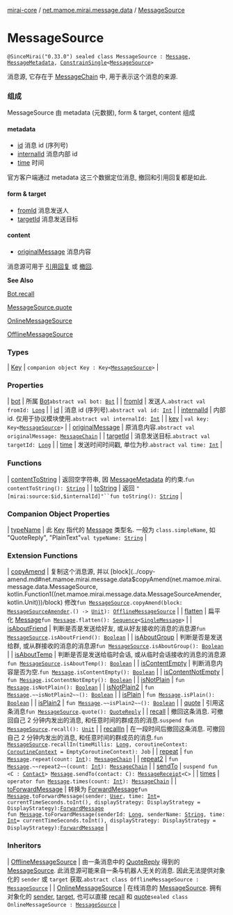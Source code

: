 [mirai-core](../../index.md) / [net.mamoe.mirai.message.data](../index.md) / [MessageSource](./index.md)

# MessageSource

`@SinceMirai("0.33.0") sealed class MessageSource : `[`Message`](../-message/index.md)`, `[`MessageMetadata`](../-message-metadata.md)`, `[`ConstrainSingle`](../-constrain-single/index.md)`<`[`MessageSource`](./index.md)`>`

消息源, 它存在于 [MessageChain](../-message-chain/index.md) 中, 用于表示这个消息的来源.

### 组成

MessageSource 由 metadata (元数据), form &amp; target, content 组成

#### metadata

* [id](id.md) 消息 id (序列号)
* [internalId](internal-id.md) 消息内部 id
* [time](time.md) 时间

官方客户端通过 metadata 这三个数据定位消息, 撤回和引用回复都是如此.

#### form &amp; target

* [fromId](from-id.md) 消息发送人
* [targetId](target-id.md) 消息发送目标

#### content

* [originalMessage](original-message.md) 消息内容

消息源可用于 [引用回复](../-quote-reply/index.md) 或 [撤回](../../net.mamoe.mirai/-bot/recall.md).

**See Also**

[Bot.recall](../../net.mamoe.mirai/-bot/recall.md)

[MessageSource.quote](../quote.md)

[OnlineMessageSource](../-online-message-source/index.md)

[OfflineMessageSource](../-offline-message-source/index.md)

### Types

| [Key](-key/index.md) | `companion object Key : Key<`[`MessageSource`](./index.md)`>` |

### Properties

| [bot](bot.md) | 所属 [Bot](../../net.mamoe.mirai/-bot/index.md)`abstract val bot: `[`Bot`](../../net.mamoe.mirai/-bot/index.md) |
| [fromId](from-id.md) | 发送人.`abstract val fromId: `[`Long`](https://kotlinlang.org/api/latest/jvm/stdlib/kotlin/-long/index.html) |
| [id](id.md) | 消息 id (序列号).`abstract val id: `[`Int`](https://kotlinlang.org/api/latest/jvm/stdlib/kotlin/-int/index.html) |
| [internalId](internal-id.md) | 内部 id. 仅用于协议模块使用.`abstract val internalId: `[`Int`](https://kotlinlang.org/api/latest/jvm/stdlib/kotlin/-int/index.html) |
| [key](key.md) | `val key: Key<`[`MessageSource`](./index.md)`>` |
| [originalMessage](original-message.md) | 原消息内容.`abstract val originalMessage: `[`MessageChain`](../-message-chain/index.md) |
| [targetId](target-id.md) | 消息发送目标.`abstract val targetId: `[`Long`](https://kotlinlang.org/api/latest/jvm/stdlib/kotlin/-long/index.html) |
| [time](time.md) | 发送时间时间戳, 单位为秒.`abstract val time: `[`Int`](https://kotlinlang.org/api/latest/jvm/stdlib/kotlin/-int/index.html) |

### Functions

| [contentToString](content-to-string.md) | 返回空字符串, 因 [MessageMetadata](../-message-metadata.md) 的约束.`fun contentToString(): `[`String`](https://kotlinlang.org/api/latest/jvm/stdlib/kotlin/-string/index.html) |
| [toString](to-string.md) | 返回 `"[mirai:source:$id,$internalId]"``fun toString(): `[`String`](https://kotlinlang.org/api/latest/jvm/stdlib/kotlin/-string/index.html) |

### Companion Object Properties

| [typeName](type-name.md) | 此 [Key](../-message/-key/index.md) 指代的 [Message](../-message/index.md) 类型名. 一般为 `class.simpleName`, 如 "QuoteReply", "PlainText"`val typeName: `[`String`](https://kotlinlang.org/api/latest/jvm/stdlib/kotlin/-string/index.html) |

### Extension Functions

| [copyAmend](../copy-amend.md) | 复制这个消息源, 并以 [block](../copy-amend.md#net.mamoe.mirai.message.data$copyAmend(net.mamoe.mirai.message.data.MessageSource, kotlin.Function1((net.mamoe.mirai.message.data.MessageSourceAmender, kotlin.Unit)))/block) 修改`fun `[`MessageSource`](./index.md)`.copyAmend(block: `[`MessageSourceAmender`](../-message-source-amender/index.md)`.() -> `[`Unit`](https://kotlinlang.org/api/latest/jvm/stdlib/kotlin/-unit/index.html)`): `[`OfflineMessageSource`](../-offline-message-source/index.md) |
| [flatten](../flatten.md) | 扁平化 [Message](../-message/index.md)`fun `[`Message`](../-message/index.md)`.flatten(): `[`Sequence`](https://kotlinlang.org/api/latest/jvm/stdlib/kotlin.sequences/-sequence/index.html)`<`[`SingleMessage`](../-single-message/index.md)`>` |
| [isAboutFriend](../is-about-friend.md) | 判断是否是发送给好友, 或从好友接收的消息的消息源`fun `[`MessageSource`](./index.md)`.isAboutFriend(): `[`Boolean`](https://kotlinlang.org/api/latest/jvm/stdlib/kotlin/-boolean/index.html) |
| [isAboutGroup](../is-about-group.md) | 判断是否是发送给群, 或从群接收的消息的消息源`fun `[`MessageSource`](./index.md)`.isAboutGroup(): `[`Boolean`](https://kotlinlang.org/api/latest/jvm/stdlib/kotlin/-boolean/index.html) |
| [isAboutTemp](../is-about-temp.md) | 判断是否是发送给临时会话, 或从临时会话接收的消息的消息源`fun `[`MessageSource`](./index.md)`.isAboutTemp(): `[`Boolean`](https://kotlinlang.org/api/latest/jvm/stdlib/kotlin/-boolean/index.html) |
| [isContentEmpty](../is-content-empty.md) | 判断消息内容是否为空.`fun `[`Message`](../-message/index.md)`.isContentEmpty(): `[`Boolean`](https://kotlinlang.org/api/latest/jvm/stdlib/kotlin/-boolean/index.html) |
| [isContentNotEmpty](../is-content-not-empty.md) | `fun `[`Message`](../-message/index.md)`.isContentNotEmpty(): `[`Boolean`](https://kotlinlang.org/api/latest/jvm/stdlib/kotlin/-boolean/index.html) |
| [isNotPlain](../is-not-plain.md) | `fun `[`Message`](../-message/index.md)`.isNotPlain(): `[`Boolean`](https://kotlinlang.org/api/latest/jvm/stdlib/kotlin/-boolean/index.html) |
| [isNotPlain2](../is-not-plain2.md) | `fun `[`Message`](../-message/index.md)`.~~isNotPlain2~~(): `[`Boolean`](https://kotlinlang.org/api/latest/jvm/stdlib/kotlin/-boolean/index.html) |
| [isPlain](../is-plain.md) | `fun `[`Message`](../-message/index.md)`.isPlain(): `[`Boolean`](https://kotlinlang.org/api/latest/jvm/stdlib/kotlin/-boolean/index.html) |
| [isPlain2](../is-plain2.md) | `fun `[`Message`](../-message/index.md)`.~~isPlain2~~(): `[`Boolean`](https://kotlinlang.org/api/latest/jvm/stdlib/kotlin/-boolean/index.html) |
| [quote](../quote.md) | 引用这条消息`fun `[`MessageSource`](./index.md)`.quote(): `[`QuoteReply`](../-quote-reply/index.md) |
| [recall](../recall.md) | 撤回这条消息. 可撤回自己 2 分钟内发出的消息, 和任意时间的群成员的消息.`suspend fun `[`MessageSource`](./index.md)`.recall(): `[`Unit`](https://kotlinlang.org/api/latest/jvm/stdlib/kotlin/-unit/index.html) |
| [recallIn](../recall-in.md) | 在一段时间后撤回这条消息. 可撤回自己 2 分钟内发出的消息, 和任意时间的群成员的消息.`fun `[`MessageSource`](./index.md)`.recallIn(timeMillis: `[`Long`](https://kotlinlang.org/api/latest/jvm/stdlib/kotlin/-long/index.html)`, coroutineContext: `[`CoroutineContext`](https://kotlinlang.org/api/latest/jvm/stdlib/kotlin.coroutines/-coroutine-context/index.html)` = EmptyCoroutineContext): Job` |
| [repeat](../repeat.md) | `fun `[`Message`](../-message/index.md)`.repeat(count: `[`Int`](https://kotlinlang.org/api/latest/jvm/stdlib/kotlin/-int/index.html)`): `[`MessageChain`](../-message-chain/index.md) |
| [repeat2](../repeat2.md) | `fun `[`Message`](../-message/index.md)`.~~repeat2~~(count: `[`Int`](https://kotlinlang.org/api/latest/jvm/stdlib/kotlin/-int/index.html)`): `[`MessageChain`](../-message-chain/index.md) |
| [sendTo](../send-to.md) | `suspend fun <C : `[`Contact`](../../net.mamoe.mirai.contact/-contact/index.md)`> `[`Message`](../-message/index.md)`.sendTo(contact: C): `[`MessageReceipt`](../../net.mamoe.mirai.message/-message-receipt/index.md)`<C>` |
| [times](../times.md) | `operator fun `[`Message`](../-message/index.md)`.times(count: `[`Int`](https://kotlinlang.org/api/latest/jvm/stdlib/kotlin/-int/index.html)`): `[`MessageChain`](../-message-chain/index.md) |
| [toForwardMessage](../to-forward-message.md) | 转换为 [ForwardMessage](../-forward-message/index.md)`fun `[`Message`](../-message/index.md)`.toForwardMessage(sender: `[`User`](../../net.mamoe.mirai.contact/-user/index.md)`, time: `[`Int`](https://kotlinlang.org/api/latest/jvm/stdlib/kotlin/-int/index.html)` = currentTimeSeconds.toInt(), displayStrategy: DisplayStrategy = DisplayStrategy): `[`ForwardMessage`](../-forward-message/index.md)<br>`fun `[`Message`](../-message/index.md)`.toForwardMessage(senderId: `[`Long`](https://kotlinlang.org/api/latest/jvm/stdlib/kotlin/-long/index.html)`, senderName: `[`String`](https://kotlinlang.org/api/latest/jvm/stdlib/kotlin/-string/index.html)`, time: `[`Int`](https://kotlinlang.org/api/latest/jvm/stdlib/kotlin/-int/index.html)` = currentTimeSeconds.toInt(), displayStrategy: DisplayStrategy = DisplayStrategy): `[`ForwardMessage`](../-forward-message/index.md) |

### Inheritors

| [OfflineMessageSource](../-offline-message-source/index.md) | 由一条消息中的 [QuoteReply](../-quote-reply/index.md) 得到的 [MessageSource](./index.md). 此消息源可能来自一条与机器人无关的消息. 因此无法提供对象化的 `sender` 或 `target` 获取.`abstract class OfflineMessageSource : `[`MessageSource`](./index.md) |
| [OnlineMessageSource](../-online-message-source/index.md) | 在线消息的 [MessageSource](./index.md). 拥有对象化的 [sender](../-online-message-source/sender.md), [target](../-online-message-source/target.md), 也可以直接 [recall](../recall.md) 和 [quote](../quote.md)`sealed class OnlineMessageSource : `[`MessageSource`](./index.md) |

